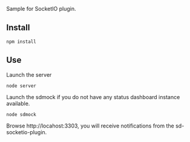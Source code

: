 Sample for SocketIO plugin.

## Install

    npm install

## Use

Launch the server

    node server

Launch the sdmock if you do not have any status dashboard instance available.

    node sdmock

Browse http://locahost:3303, you will receive notifications from the sd-socketio-plugin.